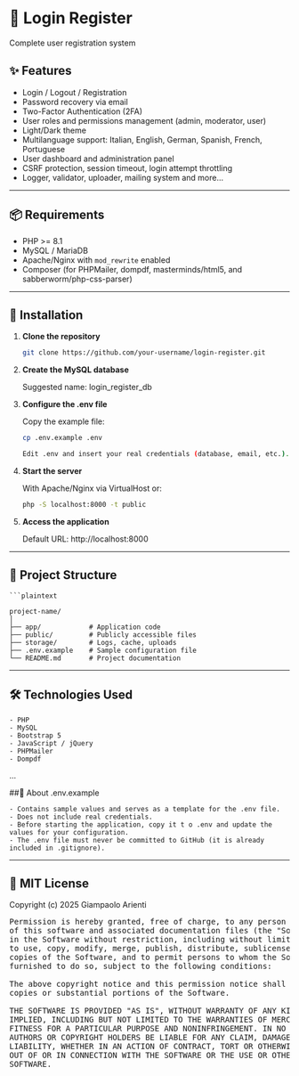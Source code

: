 # 📌 Login Register

Complete user registration system

## ✨ Features

- Login / Logout / Registration
- Password recovery via email
- Two-Factor Authentication (2FA)
- User roles and permissions management (admin, moderator, user)
- Light/Dark theme
- Multilanguage support: Italian, English, German, Spanish, French, Portuguese
- User dashboard and administration panel
- CSRF protection, session timeout, login attempt throttling
- Logger, validator, uploader, mailing system and more...

---

## 📦 Requirements

- PHP >= 8.1
- MySQL / MariaDB
- Apache/Nginx with `mod_rewrite` enabled
- Composer (for PHPMailer, dompdf, masterminds/html5, and sabberworm/php-css-parser)

---

## 🚀 Installation

1. **Clone the repository**

   ```bash
   git clone https://github.com/your-username/login-register.git

2. **Create the MySQL database**

	Suggested name: login_register_db

3. **Configure the .env file**

	Copy the example file:
	
	```bash
	cp .env.example .env
	
	Edit .env and insert your real credentials (database, email, etc.).

4. **Start the server**

	With Apache/Nginx via VirtualHost or:
	
	```bash
	php -S localhost:8000 -t public

5. **Access the application**

	Default URL: http://localhost:8000
	
---
	
## 📄 Project Structure

	```plaintext
	
	project-name/
	│
	├── app/            # Application code
	├── public/         # Publicly accessible files
	├── storage/        # Logs, cache, uploads
	├── .env.example    # Sample configuration file
	└── README.md       # Project documentation

---

## 🛠 Technologies Used

	- PHP
	- MySQL
	- Bootstrap 5
	- JavaScript / jQuery
	- PHPMailer
	- Dompdf

...

##📄 About .env.example

	- Contains sample values and serves as a template for the .env file.
	- Does not include real credentials.
	- Before starting the application, copy it t o .env and update the values for your configuration.
	- The .env file must never be committed to GitHub (it is already included in .gitignore).

---

## 🧾 MIT License

Copyright (c) 2025 Giampaolo Arienti

<pre>Permission is hereby granted, free of charge, to any person obtaining a copy
of this software and associated documentation files (the "Software"), to deal
in the Software without restriction, including without limitation the rights
to use, copy, modify, merge, publish, distribute, sublicense, and/or sell
copies of the Software, and to permit persons to whom the Software is
furnished to do so, subject to the following conditions:

The above copyright notice and this permission notice shall be included in all
copies or substantial portions of the Software.

THE SOFTWARE IS PROVIDED "AS IS", WITHOUT WARRANTY OF ANY KIND, EXPRESS OR
IMPLIED, INCLUDING BUT NOT LIMITED TO THE WARRANTIES OF MERCHANTABILITY,
FITNESS FOR A PARTICULAR PURPOSE AND NONINFRINGEMENT. IN NO EVENT SHALL THE
AUTHORS OR COPYRIGHT HOLDERS BE LIABLE FOR ANY CLAIM, DAMAGES OR OTHER
LIABILITY, WHETHER IN AN ACTION OF CONTRACT, TORT OR OTHERWISE, ARISING FROM,
OUT OF OR IN CONNECTION WITH THE SOFTWARE OR THE USE OR OTHER DEALINGS IN THE
SOFTWARE.</pre>
